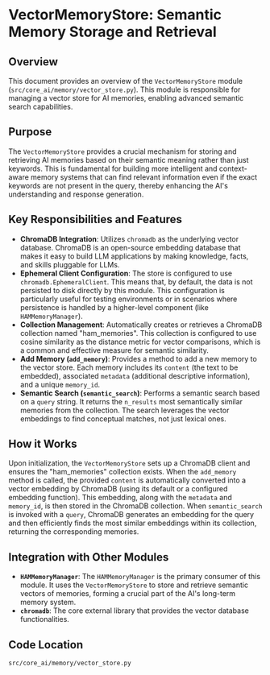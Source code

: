 # VectorMemoryStore: Semantic Memory Storage and Retrieval

## Overview

This document provides an overview of the `VectorMemoryStore` module (`src/core_ai/memory/vector_store.py`). This module is responsible for managing a vector store for AI memories, enabling advanced semantic search capabilities.

## Purpose

The `VectorMemoryStore` provides a crucial mechanism for storing and retrieving AI memories based on their semantic meaning rather than just keywords. This is fundamental for building more intelligent and context-aware memory systems that can find relevant information even if the exact keywords are not present in the query, thereby enhancing the AI's understanding and response generation.

## Key Responsibilities and Features

*   **ChromaDB Integration**: Utilizes `chromadb` as the underlying vector database. ChromaDB is an open-source embedding database that makes it easy to build LLM applications by making knowledge, facts, and skills pluggable for LLMs.
*   **Ephemeral Client Configuration**: The store is configured to use `chromadb.EphemeralClient`. This means that, by default, the data is not persisted to disk directly by this module. This configuration is particularly useful for testing environments or in scenarios where persistence is handled by a higher-level component (like `HAMMemoryManager`).
*   **Collection Management**: Automatically creates or retrieves a ChromaDB collection named "ham_memories". This collection is configured to use cosine similarity as the distance metric for vector comparisons, which is a common and effective measure for semantic similarity.
*   **Add Memory (`add_memory`)**: Provides a method to add a new memory to the vector store. Each memory includes its `content` (the text to be embedded), associated `metadata` (additional descriptive information), and a unique `memory_id`.
*   **Semantic Search (`semantic_search`)**: Performs a semantic search based on a `query` string. It returns the `n_results` most semantically similar memories from the collection. The search leverages the vector embeddings to find conceptual matches, not just lexical ones.

## How it Works

Upon initialization, the `VectorMemoryStore` sets up a ChromaDB client and ensures the "ham_memories" collection exists. When the `add_memory` method is called, the provided `content` is automatically converted into a vector embedding by ChromaDB (using its default or a configured embedding function). This embedding, along with the `metadata` and `memory_id`, is then stored in the ChromaDB collection. When `semantic_search` is invoked with a `query`, ChromaDB generates an embedding for the query and then efficiently finds the most similar embeddings within its collection, returning the corresponding memories.

## Integration with Other Modules

*   **`HAMMemoryManager`**: The `HAMMemoryManager` is the primary consumer of this module. It uses the `VectorMemoryStore` to store and retrieve semantic vectors of memories, forming a crucial part of the AI's long-term memory system.
*   **`chromadb`**: The core external library that provides the vector database functionalities.

## Code Location

`src/core_ai/memory/vector_store.py`